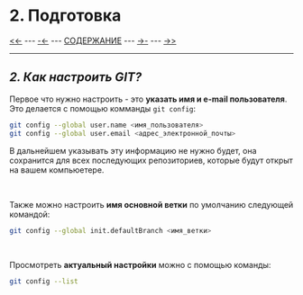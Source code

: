 # **2. Подготовка**

[<<-](./1-1.md) ---
[-<-](./2-1.md) ---
[СОДЕРЖАНИЕ](./README.md) ---
[->-](./2-3.md) ---
[->>](./3-1.md)

---

## *2. Как настроить GIT?*

Первое что нужно настроить - это **указать имя и e-mail пользователя**. Это делается с помощью комманды `git config`:

```bash
git config --global user.name <имя_пользователя>
git config --global user.email <адрес_электронной_почты>
```

  В дальнейшем указывать эту информацию не нужно будет, она сохранится для всех последующих репозиториев, которые будут открыт на вашем компьюетере.

<br>

 Также можно настроить **имя основной ветки** по умолчанию следующей командой:

 ```bash
 git config --global init.defaultBranch <имя_ветки>
 ```

<br>

 Просмотреть **актуальный настройки** можно с помощью команды:

 ```bash
 git config --list
 ```
